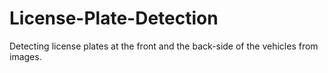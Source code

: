 # License-Plate-Detection
Detecting license plates at the front and the back-side of the vehicles from images.
